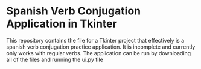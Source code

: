 # Spanish Verb Conjugation Application in Tkinter

This repository contains the file for a Tkinter project that effectively is a spanish verb conjugation practice application. It is incomplete and currently only works with regular verbs. The application can be run by downloading all of the files and running the ui.py file
